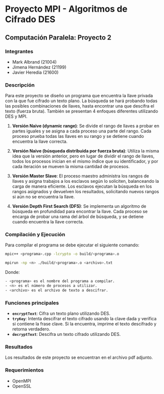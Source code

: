 # Proyecto MPI - Algoritmos de Cifrado DES
## Computación Paralela: Proyecto 2

### Integrantes
- Mark Albrand (21004)
- Jimena Hernández (21199)
- Javier Heredia (21600)

### Descripción
Para este proyecto se diseño un programa que encuentra la llave privada con la que fue cifrado un texto plano. La búsqueda se hará probando todas las posibles combinaciones de llaves, hasta encontrar una que descifra el texto (fuerza bruta). También se presentan 4 enfoques diferentes utilizando DES y MPI.

1. **Versión Naive (dynamic range)**: Se divide el rango de llaves a probar en partes iguales y se asigna a cada proceso una parte del rango. Cada proceso prueba todas las llaves en su rango y se detiene cuando encuentra la llave correcta.

2. **Versión Naive (búsqueda distribuida por fuerza bruta)**: Utiliza la misma idea que la versión anterior, pero en lugar de dividir el rango de llaves, todos los procesos inician en el mismo índice que su identificador, y por cada iteración se mueven la misma cantidad de procesos. 

3. **Versión Master Slave**: El proceso maestro administra los rangos de llaves y asigna trabajos a los esclavos según lo soliciten, balanceando la carga de manera eficiente. Los esclavos ejecutan la búsqueda en los rangos asignados y devuelven los resultados, solicitando nuevos rangos si aún no se encuentra la llave.

4. **Versión Depth First Search (DFS)**: Se implementa un algoritmo de búsqueda en profundidad para encontrar la llave. Cada proceso se encarga de probar una rama del árbol de búsqueda, y se detiene cuando encuentra la llave correcta.

### Compilación y Ejecución
Para compilar el programa se debe ejecutar el siguiente comando:

``` bash
mpic++ <programa>.cpp -lcrypto -o build/<programa>.o

mpirun -np <n> ./build/<programa>.o <archivo>.txt
```

Donde:
``` bash
- <programa> es el nombre del programa a compilar.
- <n> es el número de procesos a utilizar.
- <archivo> es el archivo de texto a descifrar.
```

### Funciones principales
- **`encryptText`**: Cifra un texto plano utilizando DES.
- **`tryKey`**:     Intenta descifrar el texto cifrado usando la clave dada y verifica si contiene la frase clave. Si la encuentra, imprime el texto descifrado y retorna verdadero.
- **`decryptText`**: Descifra un texto cifrado utilizando DES.

### Resultados
Los resultados de este proyecto se encuentran en el archivo pdf adjunto.

### Requerimientos
- OpenMPI
- OpenSSL





